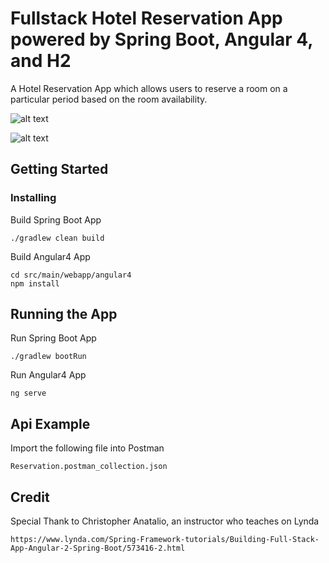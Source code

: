 # Fullstack Hotel Reservation App powered by Spring Boot, Angular 4, and H2

A Hotel Reservation App which allows users to reserve a room on a particular period based on the room availability.

![alt text](http://url/to/img.png)

![alt text](http://url/to/img.png)

## Getting Started

### Installing

Build Spring Boot App
```
./gradlew clean build
```

Build Angular4 App

```
cd src/main/webapp/angular4
npm install
```

## Running the App

Run Spring Boot App

```
./gradlew bootRun
```

Run Angular4 App

```
ng serve
```

## Api Example
Import the following file into Postman
```
Reservation.postman_collection.json
```

## Credit
Special Thank to Christopher Anatalio, an instructor who teaches on Lynda
```
https://www.lynda.com/Spring-Framework-tutorials/Building-Full-Stack-App-Angular-2-Spring-Boot/573416-2.html
```
